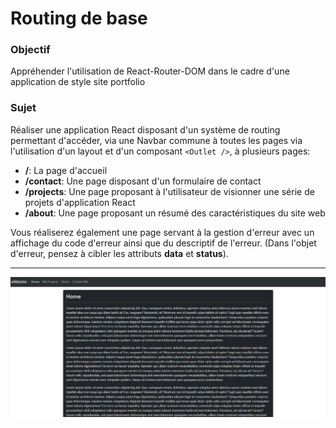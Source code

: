 # Routing de base
### Objectif 
Appréhender l'utilisation de React-Router-DOM dans le cadre d'une application de style site portfolio

### Sujet
Réaliser une application React disposant d'un système de routing permettant d'accéder, via une Navbar commune à toutes les pages via l'utilisation d'un layout et d'un composant `<Outlet />`, à plusieurs pages:
- **/**: La page d'accueil
- **/contact**: Une page disposant d'un formulaire de contact
- **/projects**: Une page proposant à l'utilisateur de visionner une série de projets d'application React
- **/about**: Une page proposant un résumé des caractéristiques du site web

Vous réaliserez également une page servant à la gestion d'erreur avec un affichage du code d'erreur ainsi que du descriptif de l'erreur. (Dans l'objet d'erreur, pensez à cibler les attributs **data** et **status**).

--- 

![example](./example.png)
